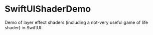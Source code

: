 # SwiftUIShaderDemo

Demo of layer effect shaders (including a not-very useful game of life shader) in SwiftUI.
